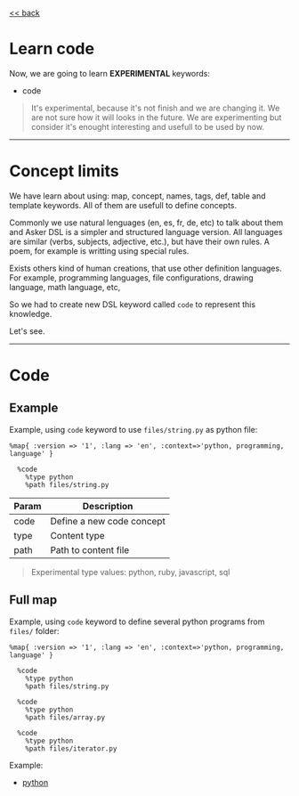
[<< back](README.md)

# Learn code

Now, we are going to learn **EXPERIMENTAL** keywords:
* code

> It's experimental, because it's not finish and we are changing it.
We are not sure how it will looks in the future. We are experimenting but consider it's enought interesting and usefull to be used by now.

---

# Concept limits

We have learn about using: map, concept, names, tags, def, table and template keywords. All of them are usefull to define concepts.

Commonly we use natural lenguages (en, es, fr, de, etc) to talk about them and Asker DSL is a simpler and structured language version. All languages are similar (verbs, subjects, adjective, etc.), but have their own rules.
A poem, for example is writting using special rules.

Exists others kind of human creations, that use other definition languages.
For example, programming languages, file configurations, drawing language, math language, etc,

So we had to create new DSL keyword called `code` to represent this knowledge.

Let's see.

---
# Code

## Example

Example, using `code` keyword to use `files/string.py` as python file:

```
%map{ :version => '1', :lang => 'en', :context=>'python, programming, language' }

  %code
    %type python
    %path files/string.py
```

| Param | Description               |
| ----- | ------------------------- |
| code  | Define a new code concept |
| type  | Content type              |
| path  | Path to content file |

> Experimental type values: python, ruby, javascript, sql

## Full map

Example, using `code` keyword to define several python programs from `files/` folder:

```
%map{ :version => '1', :lang => 'en', :context=>'python, programming, language' }

  %code
    %type python
    %path files/string.py

  %code
    %type python
    %path files/array.py

  %code
    %type python
    %path files/iterator.py
```

Example:
* [python](../examples/code)
